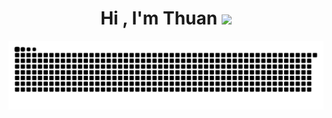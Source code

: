 <h1 align="center"><b>Hi , I'm Thuan <img src="https://media.giphy.com/media/hvRJCLFzcasrR4ia7z/giphy.gif" width="35"></h1>
<!--  -->

<p align = "center">
	<img src = "https://github.com/7oSkaaa/7oSkaaa/blob/output/github-contribution-grid-snake.svg?" alt = "Snake Game"/>
</p>



<br>
